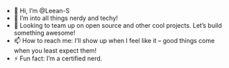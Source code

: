 - 👋 Hi, I’m @Leean-S
- 👀 I’m into all things nerdy and techy! 
- 💞️ Looking to team up on open source and other cool projects. Let’s build something awesome!
- 📫 How to reach me: I’ll show up when I feel like it – good things come when you least expect them! 
- ⚡ Fun fact: I’m a certified nerd. 
